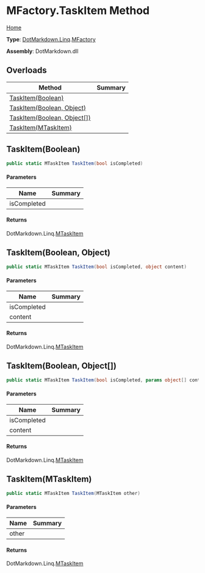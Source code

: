 # MFactory\.TaskItem Method

[Home](../../../../README.md)

**Type**: [DotMarkdown.Linq](../../README.md)\.[MFactory](../README.md)

**Assembly**: DotMarkdown\.dll

## Overloads

| Method | Summary |
| ------ | ------- |
| [TaskItem(Boolean)](#DotMarkdown_Linq_MFactory_TaskItem_System_Boolean_) | |
| [TaskItem(Boolean, Object)](#DotMarkdown_Linq_MFactory_TaskItem_System_Boolean_System_Object_) | |
| [TaskItem(Boolean, Object\[\])](#DotMarkdown_Linq_MFactory_TaskItem_System_Boolean_System_Object___) | |
| [TaskItem(MTaskItem)](#DotMarkdown_Linq_MFactory_TaskItem_DotMarkdown_Linq_MTaskItem_) | |

## TaskItem\(Boolean\)<a name="DotMarkdown_Linq_MFactory_TaskItem_System_Boolean_"></a>

```csharp
public static MTaskItem TaskItem(bool isCompleted)
```

#### Parameters

| Name | Summary |
| ---- | ------- |
| isCompleted | |

#### Returns

DotMarkdown\.Linq\.[MTaskItem](../../MTaskItem/README.md)

## TaskItem\(Boolean, Object\)<a name="DotMarkdown_Linq_MFactory_TaskItem_System_Boolean_System_Object_"></a>

```csharp
public static MTaskItem TaskItem(bool isCompleted, object content)
```

#### Parameters

| Name | Summary |
| ---- | ------- |
| isCompleted | |
| content | |

#### Returns

DotMarkdown\.Linq\.[MTaskItem](../../MTaskItem/README.md)

## TaskItem\(Boolean, Object\[\]\)<a name="DotMarkdown_Linq_MFactory_TaskItem_System_Boolean_System_Object___"></a>

```csharp
public static MTaskItem TaskItem(bool isCompleted, params object[] content)
```

#### Parameters

| Name | Summary |
| ---- | ------- |
| isCompleted | |
| content | |

#### Returns

DotMarkdown\.Linq\.[MTaskItem](../../MTaskItem/README.md)

## TaskItem\(MTaskItem\)<a name="DotMarkdown_Linq_MFactory_TaskItem_DotMarkdown_Linq_MTaskItem_"></a>

```csharp
public static MTaskItem TaskItem(MTaskItem other)
```

#### Parameters

| Name | Summary |
| ---- | ------- |
| other | |

#### Returns

DotMarkdown\.Linq\.[MTaskItem](../../MTaskItem/README.md)


